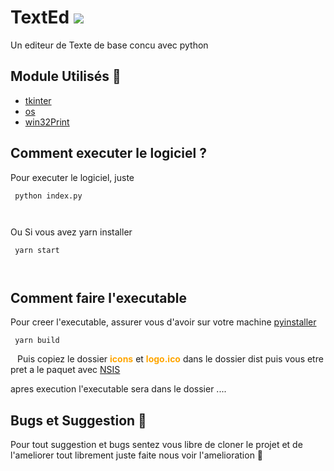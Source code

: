 
# TextEd <img src="logo.ico" />
Un editeur de Texte de base concu avec python

## Module Utilisés 🚨 
- [tkinter](#)
- [os](#)
- [win32Print](#)

## Comment executer le logiciel ?
Pour executer le logiciel, juste
<code>
    <pre>
        python index.py
    </pre>
</code>

Ou Si vous avez yarn installer
<code>
    <pre>
        yarn start
    </pre>
</code>


## Comment faire l'executable
Pour creer l'executable, assurer vous d'avoir sur votre machine [pyinstaller](#)
<code>
    <pre>
        yarn build
    </pre>
</code>
Puis copiez le dossier <b style="color:orange">icons</b> et <b style="color:orange">logo.ico</b> dans le dossier dist puis vous etre pret a le paquet avec [NSIS](#) 

apres execution l'executable sera dans le dossier ....

## Bugs et Suggestion 🚨 
Pour tout suggestion et bugs sentez vous libre de cloner le projet et de l'ameliorer tout librement juste faite nous voir l'amelioration 🙂